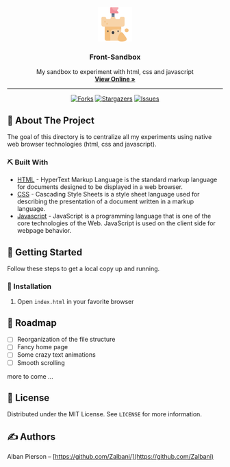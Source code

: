 <!-- PROJECT LOGO -->
<br />
<p align="center">
  <a href="https://github.com/zalbani-lab/Front-Sandbox">
    <img src="./sand-castle.png" alt="Front-Sandbox logo" width="80px">
  </a>

  <h3 align="center">Front-Sandbox</h3>

  <p align="center">
    My sandbox to experiment with html, css and javascript
    <br />
    <a href="https://front-sandbox.zalbani.dev"><strong>View Online »</strong></a>
    <br />
  </p>
  <hr/>
</p>
<div align="center">

[![Forks][forks-shield]][forks-url]
[![Stargazers][stars-shield]][stars-url]
[![Issues][issues-shield]][issues-url]

</div>

## 🧐 About The Project <a name = "about"></a>

The goal of this directory is to centralize all my experiments using native web browser technologies (html, css and javascript).

### ⛏️ Built With

- [HTML](https://developer.mozilla.org/en/docs/Web/HTML) - HyperText Markup Language is the standard markup language for documents designed to be displayed in a web browser.
- [CSS](https://developer.mozilla.org/en/docs/Web/CSS) - Cascading Style Sheets is a style sheet language used for describing the presentation of a document written in a markup language.
- [Javascript](https://developer.mozilla.org/en/docs/Web/JavaScript) - JavaScript is a programming language that is one of the core technologies of the Web. JavaScript is used on the client side for webpage behavior.

## 🏁 Getting Started <a name = "getting_started"></a>

Follow these steps to get a local copy up and running.

### 🚀 Installation

1. Open `index.html` in your favorite browser
<!--

### 🎈 File structure

```sh
.
├─ assets
├─ sass
│   ├─ components
│   ├─ layout
│   ├─ pages
│   ├─ reset
│   ├─ utilities
│   └─ main.scss
└─ index.html
```

-->

## 🚧 Roadmap <a name = "roadmap"></a>

- [ ] Reorganization of the file structure
- [ ] Fancy home page
- [ ] Some crazy text animations
- [ ] Smooth scrolling

more to come ...

## 📝 License <a name = "license"></a>

Distributed under the MIT License. See `LICENSE` for more information.

## ✍️ Authors <a name = "authors"></a>

Alban Pierson – [https://github.com/Zalbani/](https://github.com/Zalbani)

<!--
## 🎉 Acknowledgements <a name = "acknowledgement"></a>

- Hat tip to anyone whose code was used
- Inspiration
- References
-->

[forks-shield]: https://img.shields.io/github/forks/zalbani-lab/Front-Sandbox?style=for-the-badge
[forks-url]: https://github.com/zalbani-lab/Front-Sandbox/network/members
[stars-shield]: https://img.shields.io/github/stars/zalbani-lab/Front-Sandbox?style=for-the-badge
[stars-url]: https://github.com/zalbani-lab/Front-Sandbox/stargazers
[issues-shield]: https://img.shields.io/github/issues/zalbani-lab/Front-Sandbox?style=for-the-badge
[issues-url]: https://github.com/zalbani-lab/Front-Sandbox/issues
